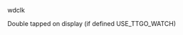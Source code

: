 <span style='color:var(--vscode-symbolIcon-methodForeground);'>wdclk</span> 

Double tapped on display (if defined USE_TTGO_WATCH)
